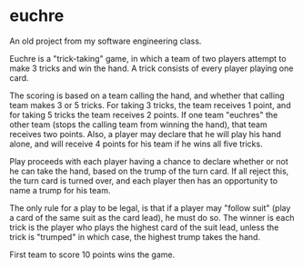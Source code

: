 # euchre
An old project from my software engineering class.

Euchre is a "trick-taking" game, in which a team of two players attempt to make 3 tricks and win the hand.  A trick consists of
every player playing one card.  

The scoring is based on a team calling the hand, and whether that calling team makes 3 or 5 tricks.  For taking 3 tricks, the 
team receives 1 point, and for taking 5 tricks the team receives 2 points.  If one team "euchres" the other team (stops the 
calling team from winning the hand), that team receives two points.  Also, a player may declare that he will play his hand 
alone, and will receive 4 points for his team if he wins all five tricks.

Play proceeds with each player having a chance to declare whether or not he can take the hand, based on the trump of the turn
card.  If all reject this, the turn card is turned over, and each player then has an opportunity to name a trump for his team.

The only rule for a play to be legal, is that if a player may "follow suit" (play a card of the same suit as the card lead), 
he must do so.  The winner is each trick is the player who plays the highest card of the suit lead, unless the trick is 
"trumped" in which case, the highest trump takes the hand.

First team to score 10 points wins the game.
